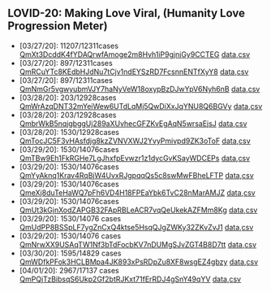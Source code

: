 ## LOVID-20: Making Love Viral, (Humanity Love Progression Meter)

- \[03/27/20]: 11207/12311cases [QmXt3DcddK4fYDAQrwfAmoge2m8Hvh1iP9gjnjGy9CCTEG](https://cloudflare-ipfs.com/ipfs/QmY4pmA4H2abNWnWZpw9NNz1vS577dF9u4Ap2ZYt1Jh1GC) [data](/ipfs/QmVmgH3tuDKMWtzGGBKCXTwasVf2C4PYMY9CYc4aG3L45g/lovid.yml),[csv](/ipfs/QmVmgH3tuDKMWtzGGBKCXTwasVf2C4PYMY9CYc4aG3L45g/lovid.csv)
- \[03/27/20]: 897/12311cases [QmRCuYTc8KEdbHJdNu7tCjv1ndEYSzRD7FcsnnENTfXyY8](https://cloudflare-ipfs.com/ipfs/QmRCuYTc8KEdbHJdNu7tCjv1ndEYSzRD7FcsnnENTfXyY8) [data](/ipfs/QmPS93P1i9vnoMwgWFmjPZPzoNf7FRB18GBXdPQ9zW6PFw/lovid.yml),[csv](/ipfs/QmPS93P1i9vnoMwgWFmjPZPzoNf7FRB18GBXdPQ9zW6PFw/lovid.csv)
- \[03/27/20]: 897/12311cases [QmNmGr5vgwyubmVJY7haNyVeW18oxypBzDJwYpV6Nyh6nB](https://cloudflare-ipfs.com/ipfs/QmNmGr5vgwyubmVJY7haNyVeW18oxypBzDJwYpV6Nyh6nB) [data](/ipfs/QmUKSCxyQdxo48SwpidbMA4dBfsZNiHXffJadWMZ3x459n/lovid.yml),[csv](/ipfs/QmUKSCxyQdxo48SwpidbMA4dBfsZNiHXffJadWMZ3x459n/lovid.csv)
- \[03/28/20]: 203/12928cases [QmWrAzqDNT32mYeiWew6UTdLqMj5QwDiXxJqYNU8Q6BGVy](https://cloudflare-ipfs.com/ipfs/QmWrAzqDNT32mYeiWew6UTdLqMj5QwDiXxJqYNU8Q6BGVy) [data](/ipfs/QmSzn5AuzsLJbVCF8f5wFfWoD5DdEN2g3RRFvuQFump5RS/lovid.dat),[csv](/ipfs/QmSzn5AuzsLJbVCF8f5wFfWoD5DdEN2g3RRFvuQFump5RS/lovid.csv)
- \[03/28/20]: 203/12928cases [QmbrWkB5nqjgbggUj289aXUvhecGFZKvEgAqN5wrsaEjsJ](https://cloudflare-ipfs.com/ipfs/QmbrWkB5nqjgbggUj289aXUvhecGFZKvEgAqN5wrsaEjsJ) [data](/ipfs/QmZpRAwXWaRpfutUA4X11T9zmWdUdP1JDaNmsYWgfie3KQ/lovid.dat),[csv](/ipfs/QmZpRAwXWaRpfutUA4X11T9zmWdUdP1JDaNmsYWgfie3KQ/lovid.csv)
- \[03/28/20]: 1530/12928cases [QmTocJC5F3vHAsfdjg8kzZVNVXWJ2YvyPmivpd9ZK3oToF](https://cloudflare-ipfs.com/ipfs/QmTocJC5F3vHAsfdjg8kzZVNVXWJ2YvyPmivpd9ZK3oToF) [data](/ipfs/QmaXCCn8Z1nyMLnBhnP6b2kzkh7sHfzA8iRtnTGD8rGHQ6/lovid.dat),[csv](/ipfs/QmaXCCn8Z1nyMLnBhnP6b2kzkh7sHfzA8iRtnTGD8rGHQ6/lovid.csv)
- \[03/29/20]: 1530/14076cases [QmTBw9Eh1FkRGHe7LgJhxfpEvwzr1z1dycGvKSayWDCEPs](https://cloudflare-ipfs.com/ipfs/QmTBw9Eh1FkRGHe7LgJhxfpEvwzr1z1dycGvKSayWDCEPs) [data](/ipfs/QmaiRdAD1kGgvaPZn1BZHuSDAw8QnFwAm4Vh56op5x5owr/lovid.dat),[csv](/ipfs/QmaiRdAD1kGgvaPZn1BZHuSDAw8QnFwAm4Vh56op5x5owr/lovid.csv)
- \[03/29/20]: 1530/14076cases [QmYyAknq1Krav4RqBjW4UvxRJgpqqQs5c8swMwFBheLFTP](https://cloudflare-ipfs.com/ipfs/QmYyAknq1Krav4RqBjW4UvxRJgpqqQs5c8swMwFBheLFTP) [data](/ipfs/QmQMTwWznXAVKpVS32LPpp76NFoiiKt4wS5vWJiDTJTgh6/lovid.dat),[csv](/ipfs/QmQMTwWznXAVKpVS32LPpp76NFoiiKt4wS5vWJiDTJTgh6/lovid.csv)
- \[03/29/20]: 1530/14076cases [QmeXj8duTeHaWQ7pFh6VD4H18FPEaYbk6TvC28nMarAMJZ](https://cloudflare-ipfs.com/ipfs/QmeXj8duTeHaWQ7pFh6VD4H18FPEaYbk6TvC28nMarAMJZ) [data](/ipfs/QmU2nvG9iUqYRojKjrLzWT2AKWW9XQ82Bbhx9Ge7rzbs9d/lovid.dat),[csv](/ipfs/QmU2nvG9iUqYRojKjrLzWT2AKWW9XQ82Bbhx9Ge7rzbs9d/lovid.csv)
- \[03/29/20]: 1530/14076cases [QmUt3kGjnXodZAPGB32FApRBLeACR7vqQeUkekAZFMm8Kg](https://cloudflare-ipfs.com/ipfs/QmUt3kGjnXodZAPGB32FApRBLeACR7vqQeUkekAZFMm8Kg) [data](/ipfs/QmcHFLxUpUHwPSo46HFcT73Pd8dJw5hUkhG3anbee9srfi/lovid.dat),[csv](/ipfs/QmcHFLxUpUHwPSo46HFcT73Pd8dJw5hUkhG3anbee9srfi/lovid.csv)
- \[03/29/20]: 1530/14076 cases [QmUdPP8BSSpLF7ygZnCxQ4ktse5HsqQJgZWKy32ZKvZvJ1](https://cloudflare-ipfs.com/ipfs/QmUdPP8BSSpLF7ygZnCxQ4ktse5HsqQJgZWKy32ZKvZvJ1) [data](/ipfs/QmfMWtLrxsGq9HMtV3UMU2V9tJef1zXjgMV9dPqMTYD7Kp/lovid.dat),[csv](/ipfs/QmfMWtLrxsGq9HMtV3UMU2V9tJef1zXjgMV9dPqMTYD7Kp/lovid.csv)
- \[03/29/20]: 1530/14076 cases [QmNrwXX9USAqTW1Nf3bTdFocbKV7nDUMgSJvZGT4B8D7tt](https://cloudflare-ipfs.com/ipfs/QmNrwXX9USAqTW1Nf3bTdFocbKV7nDUMgSJvZGT4B8D7tt) [data](/ipfs/QmV1PRBVwoJ71noDHJ8bFS6CSiNZAZXYb8YZ65JnAXL8CT/lovid.dat),[csv](/ipfs/QmV1PRBVwoJ71noDHJ8bFS6CSiNZAZXYb8YZ65JnAXL8CT/lovid.csv)
- \[03/30/20]: 1595/14829 cases [QmWDfkPFok3HCLBMpa4JK893xPsRDpZu8XF8wsgEZ4gbzy](https://cloudflare-ipfs.com/ipfs/QmWDfkPFok3HCLBMpa4JK893xPsRDpZu8XF8wsgEZ4gbzy) [data](/ipfs/Qmev91w4hGzYtgmfpdqzReBZtgXMsqVvihN14GUsGtLCrS/lovid.dat),[csv](/ipfs/Qmev91w4hGzYtgmfpdqzReBZtgXMsqVvihN14GUsGtLCrS/lovid.csv)
- \[04/01/20]: 2967/17137 cases [QmPQjTzBibsqS6Ukp2Gf2btRJKxt71fErRDJ4gSnY49qYV](https://cloudflare-ipfs.com/ipfs/QmPQjTzBibsqS6Ukp2Gf2btRJKxt71fErRDJ4gSnY49qYV) [data](/ipfs/QmSjnWnbZkcK1Yx758YmKmTe3c9cx1pL7rU6ETDwQgk7nG/lovid.dat),[csv](/ipfs/QmSjnWnbZkcK1Yx758YmKmTe3c9cx1pL7rU6ETDwQgk7nG/lovid.csv)
